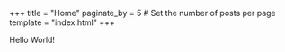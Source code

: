 +++
title = "Home"
paginate_by = 5 # Set the number of posts per page
template = "index.html"
+++

Hello World!